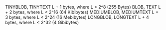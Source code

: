 TINYBLOB, TINYTEXT       L + 1 bytes, where L < 2^8    (255 Bytes)
BLOB, TEXT               L + 2 bytes, where L < 2^16   (64 Kibibytes)
MEDIUMBLOB, MEDIUMTEXT   L + 3 bytes, where L < 2^24   (16 Mebibytes)
LONGBLOB, LONGTEXT       L + 4 bytes, where L < 2^32   (4 Gibibytes)
